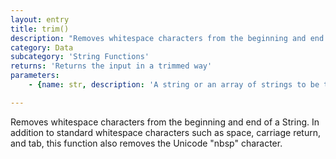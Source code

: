 ```yaml
---
layout: entry
title: trim()
description: "Removes whitespace characters from the beginning and end of a String.\nIn addition to standard whitespace characters such as space, carriage\nreturn, and tab, this function also removes the Unicode \"nbsp\" character."
category: Data
subcategory: 'String Functions'
returns: 'Returns the input in a trimmed way'
parameters:
    - {name: str, description: 'A string or an array of strings to be trimmed'}

---
```

Removes whitespace characters from the beginning and end of a String.
In addition to standard whitespace characters such as space, carriage
return, and tab, this function also removes the Unicode "nbsp" character.